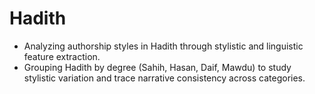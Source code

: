 # Hadith

- Analyzing authorship styles in Hadith through stylistic and linguistic feature extraction.
- Grouping Hadith by degree (Sahih, Hasan, Daif, Mawdu) to study stylistic variation and trace narrative consistency across categories.
